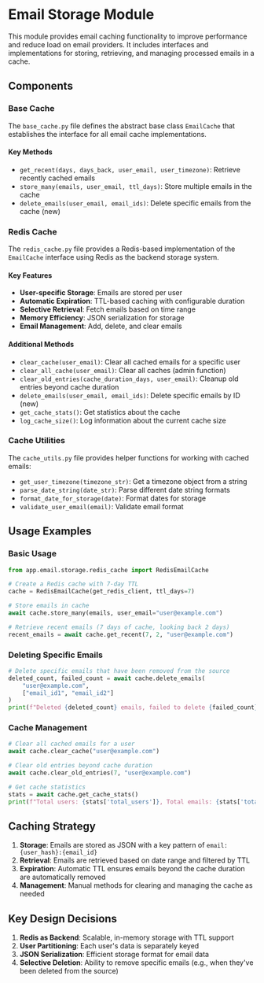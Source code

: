 # Email Storage Module

This module provides email caching functionality to improve performance and reduce load on email providers. It includes interfaces and implementations for storing, retrieving, and managing processed emails in a cache.

## Components

### Base Cache

The `base_cache.py` file defines the abstract base class `EmailCache` that establishes the interface for all email cache implementations.

#### Key Methods

- `get_recent(days, days_back, user_email, user_timezone)`: Retrieve recently cached emails
- `store_many(emails, user_email, ttl_days)`: Store multiple emails in the cache
- `delete_emails(user_email, email_ids)`: Delete specific emails from the cache (new)

### Redis Cache

The `redis_cache.py` file provides a Redis-based implementation of the `EmailCache` interface using Redis as the backend storage system.

#### Key Features

- **User-specific Storage**: Emails are stored per user
- **Automatic Expiration**: TTL-based caching with configurable duration
- **Selective Retrieval**: Fetch emails based on time range
- **Memory Efficiency**: JSON serialization for storage
- **Email Management**: Add, delete, and clear emails

#### Additional Methods

- `clear_cache(user_email)`: Clear all cached emails for a specific user
- `clear_all_cache(user_email)`: Clear all caches (admin function)
- `clear_old_entries(cache_duration_days, user_email)`: Cleanup old entries beyond cache duration
- `delete_emails(user_email, email_ids)`: Delete specific emails by ID (new)
- `get_cache_stats()`: Get statistics about the cache
- `log_cache_size()`: Log information about the current cache size

### Cache Utilities

The `cache_utils.py` file provides helper functions for working with cached emails:

- `get_user_timezone(timezone_str)`: Get a timezone object from a string
- `parse_date_string(date_str)`: Parse different date string formats
- `format_date_for_storage(date)`: Format dates for storage
- `validate_user_email(email)`: Validate email format

## Usage Examples

### Basic Usage

```python
from app.email.storage.redis_cache import RedisEmailCache

# Create a Redis cache with 7-day TTL
cache = RedisEmailCache(get_redis_client, ttl_days=7)

# Store emails in cache
await cache.store_many(emails, user_email="user@example.com")

# Retrieve recent emails (7 days of cache, looking back 2 days)
recent_emails = await cache.get_recent(7, 2, "user@example.com")
```

### Deleting Specific Emails

```python
# Delete specific emails that have been removed from the source
deleted_count, failed_count = await cache.delete_emails(
    "user@example.com", 
    ["email_id1", "email_id2"]
)
print(f"Deleted {deleted_count} emails, failed to delete {failed_count}")
```

### Cache Management

```python
# Clear all cached emails for a user
await cache.clear_cache("user@example.com")

# Clear old entries beyond cache duration
await cache.clear_old_entries(7, "user@example.com")

# Get cache statistics
stats = await cache.get_cache_stats()
print(f"Total users: {stats['total_users']}, Total emails: {stats['total_emails']}")
```

## Caching Strategy

1. **Storage**: Emails are stored as JSON with a key pattern of `email:{user_hash}:{email_id}`
2. **Retrieval**: Emails are retrieved based on date range and filtered by TTL
3. **Expiration**: Automatic TTL ensures emails beyond the cache duration are automatically removed
4. **Management**: Manual methods for clearing and managing the cache as needed

## Key Design Decisions

1. **Redis as Backend**: Scalable, in-memory storage with TTL support
2. **User Partitioning**: Each user's data is separately keyed
3. **JSON Serialization**: Efficient storage format for email data
4. **Selective Deletion**: Ability to remove specific emails (e.g., when they've been deleted from the source) 